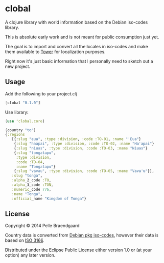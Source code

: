 # clobal

A clojure library with world information based on the Debian iso-codes library.

This is absolute early work and is not meant for public consumption just yet.

The goal is to import and convert all the locales in iso-codes and make them available to [Tower](https://github.com/ptaoussanis/tower) for localization purposes.

Right now it's just basic information that I personally need to sketch out a new project.

## Usage

Add the following to your project.clj

```clojure
[clobal "0.1.0"]
```

Use library:

```clojure
(use 'clobal.core)
```

```clojure
(country "to")
{:regions
   [{:slug "eua", :type :division, :code :TO-01, :name "'Eua"}
    {:slug "haapai", :type :division, :code :TO-02, :name "Ha'apai"}
    {:slug "niuas", :type :division, :code :TO-03, :name "Niuas"}
    {:slug "tongatapu",
     :type :division,
     :code :TO-04,
     :name "Tongatapu"}
    {:slug "vavau", :type :division, :code :TO-05, :name "Vava'u"}],
   :slug "tonga",
   :alpha_2_code :TO,
   :alpha_3_code :TON,
   :numeric_code 776,
   :name "Tonga",
   :official_name "Kingdom of Tonga"}

```

## License

Copyright © 2014 Pelle Braendgaard

Country data is converted from [Debian pkg iso-codes](http://pkg-isocodes.alioth.debian.org/), however their data is based on [ISO 3166](http://www.iso.org/iso/country_codes).

Distributed under the Eclipse Public License either version 1.0 or (at
your option) any later version.
